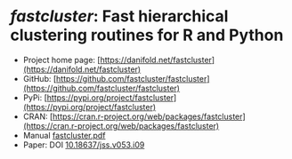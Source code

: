 # *fastcluster*: Fast hierarchical clustering routines for R and Python

* Project home page: [https://danifold.net/fastcluster](https://danifold.net/fastcluster)
* GitHub: [https://github.com/fastcluster/fastcluster](https://github.com/fastcluster/fastcluster)
* PyPi: [https://pypi.org/project/fastcluster](https://pypi.org/project/fastcluster)
* CRAN: [https://cran.r-project.org/web/packages/fastcluster](https://cran.r-project.org/web/packages/fastcluster)
* Manual [fastcluster.pdf](https://github.com/fastcluster/fastcluster/blob/master/docs/fastcluster.pdf)
* Paper: DOI [10.18637/jss.v053.i09](https://doi.org/10.18637/jss.v053.i09)
